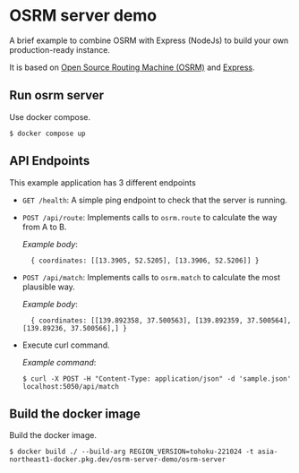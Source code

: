 # OSRM server demo
A brief example to combine OSRM with Express (NodeJs) to build your own
production-ready instance.

It is based on [Open Source Routing Machine (OSRM)](https://project-osrm.org)
and [Express](http://expressjs.com/).

## Run osrm server
Use docker compose.
```
$ docker compose up
```

## API Endpoints

This example application has 3 different endpoints

* `GET /health`: A simple ping endpoint to check that the server is running.

* `POST /api/route`: Implements calls to `osrm.route` to calculate the way from A to B.

  _Example body_:
  ```
    { coordinates: [[13.3905, 52.5205], [13.3906, 52.5206]] }
  ```

* `POST /api/match`: Implements calls to `osrm.match` to calculate the most plausible way.

  _Example body_:
  ```
    { coordinates: [[139.892358, 37.500563], [139.892359, 37.500564], [139.89236, 37.500566],] }
  ```

* Execute curl command.

  _Example command_:
  ```
  $ curl -X POST -H "Content-Type: application/json" -d 'sample.json' localhost:5050/api/match
  ```

## Build the docker image
Build the docker image.
```
$ docker build ./ --build-arg REGION_VERSION=tohoku-221024 -t asia-northeast1-docker.pkg.dev/osrm-server-demo/osrm-server
```

